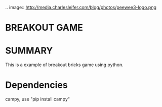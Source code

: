 .. image:: http://media.charlesleifer.com/blog/photos/peewee3-logo.png
# BREAKOUT GAME
SUMMARY
======
This is a example of breakout bricks game using python.

Dependencies
======
campy, use "pip install campy"


